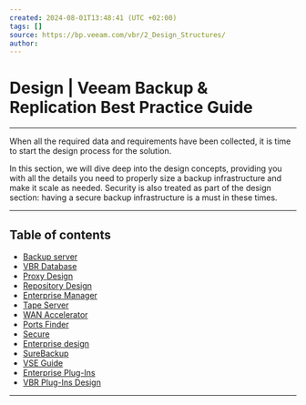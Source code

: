 ```yaml
---
created: 2024-08-01T13:48:41 (UTC +02:00)
tags: []
source: https://bp.veeam.com/vbr/2_Design_Structures/
author: 
---
```


# Design | Veeam Backup & Replication Best Practice Guide

---
When all the required data and requirements have been collected, it is time to start the design process for the solution.

In this section, we will dive deep into the design concepts, providing you with all the details you need to properly size a backup infrastructure and make it scale as needed. Security is also treated as part of the design section: having a secure backup infrastructure is a must in these times.

___

## Table of contents

-   [Backup server](https://bp.veeam.com/vbr/2_Design_Structures/D_Veeam_Components/D_VBR_server/backup_server.html)
-   [VBR Database](https://bp.veeam.com/vbr/2_Design_Structures/D_Veeam_Components/D_VBR_DB/database.html)
-   [Proxy Design](https://bp.veeam.com/vbr/2_Design_Structures/D_Veeam_Components/D_backup_proxies/)
-   [Repository Design](https://bp.veeam.com/vbr/2_Design_Structures/D_Veeam_Components/D_backup_repositories/)
-   [Enterprise Manager](https://bp.veeam.com/vbr/2_Design_Structures/D_Veeam_Components/D_Enterprise_Manager/enterprise_manager.html)
-   [Tape Server](https://bp.veeam.com/vbr/2_Design_Structures/D_Veeam_Components/D_tape_server/tape_server.html)
-   [WAN Accelerator](https://bp.veeam.com/vbr/2_Design_Structures/D_Veeam_Components/D_Wan_accelerator/WAN_Accelerator.html)
-   [Ports Finder](https://bp.veeam.com/vbr/2_Design_Structures/D_Tools/Ports_finder.html)
-   [Secure](https://bp.veeam.com/vbr/2_Design_Structures/D_Security/)
-   [Enterprise design](https://bp.veeam.com/vbr/2_Design_Structures/D_enterprise_design/enterprise_design.html)
-   [SureBackup](https://bp.veeam.com/vbr/2_Design_Structures/D_Veeam_Components/D_SureBackup/SureBackup.html)
-   [VSE Guide](https://bp.veeam.com/vbr/2_Design_Structures/D_VSE_guide/)
-   [Enterprise Plug-Ins](https://bp.veeam.com/vbr/2_Design_Structures/D_Enterprise_Plugins/)
-   [VBR Plug-Ins Design](https://bp.veeam.com/vbr/2_Design_Structures/D_Veeam_Components/D_VBR_Plugins/)

___
